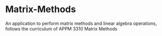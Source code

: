 # Matrix-Methods
An application to perform matrix methods and linear algebra operations, follows the curriculum of APPM 3310 Matrix Methods
